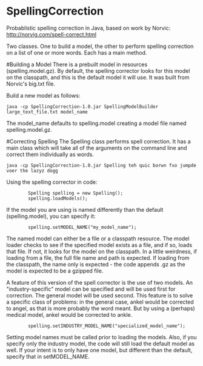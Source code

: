 # SpellingCorrection
Probablistic spelling correction in Java, based on work by Norvic: http://norvig.com/spell-correct.html

Two classes. One to build a model, the other to perform spelling correction on a list of one or more words. Each has a main method.

#Building a Model
There is a prebuilt model in resources (spelling.model.gz). By default, the spelling corrector looks for this model on the classpath, and this is the default model it will use. It was built from Norvic's big.txt file.

Build a new model as follows:

```
java -cp SpellingCorrection-1.0.jar SpellingModelBuilder large_text_file.txt model_name
```
    
The model_name defaults to spelling.model creating a model file named spelling.model.gz.

#Correcting Spelling
The Spelling class performs spell correction. It has a main class which will take all of the arguments on the 
command line and correct them individually as words.

```    
java -cp SpellingCorrection-1.0.jar Spelling teh quic borwn fxo jumpde voer the lazyz dogg
```

Using the spelling corrector in code:
```
        Spelling spelling = new Spelling();
        spelling.loadModels();
```
If the model you are using is named differently than the default (spelling.model), you can specify it:
```
        spelling.setMODEL_NAME("my_model_name");
```
The named model can either be a file or a classpath resource. The model loader checks to see if the specified model 
exists as a file, and if so, loads that file. If not, it looks for the model on the classpath. In a little 
weirdness, if loading from a file, the full file name and path is expected. If loading from the classpath, 
the name only is expected - the code appends .gz as the model is expected to be a gzipped file. 

A feature of this version of the spell corrector is the use of two models. An "industry-specific" model 
can be specified and will be used first for correction. The general model will be used second. This
feature is to solve a specific class of problems: in the general case, ankel would be corrected to angel, as that is more probably the word meant. But by using a (perhaps) medical model, ankel would be corrected to ankle.
```
        spelling.setINDUSTRY_MODEL_NAME("specialized_model_name");
```
Setting model names must be called prior to loading the models. Also, if you specify only the industry model, the code will still load the default model as well. If your intent is to only have one model, but different than the default, specify that in setMODEL_NAME.




 


